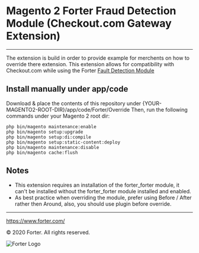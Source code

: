 # Magento 2 Forter Fraud Detection Module (Checkout.com Gateway Extension)

---

The extension is build in order to provide example for merchents on how to override there extension.
This extension allows for compatibility with Checkout.com while using the Forter [Fault Detection Module](https://github.com/forter/forter-magento2)

## Install manually under app/code
Download & place the contents of this repository under {YOUR-MAGENTO2-ROOT-DIR}/app/code/Forter/Override
Then, run the following commands under your Magento 2 root dir:

```
php bin/magento maintenance:enable
php bin/magento setup:upgrade
php bin/magento setup:di:compile
php bin/magento setup:static-content:deploy
php bin/magento maintenance:disable
php bin/magento cache:flush
```

##  Notes
* This extension requires an installation of the forter_forter module, it can't be installed without the forter_forter module installed and enabled.
* As best practice when overriding the module, prefer using Before / After rather then Around, also, you should use plugin before override.

---

https://www.forter.com/

© 2020 Forter.
All rights reserved.

![Forter Logo](https://upload.wikimedia.org/wikipedia/commons/5/51/Forter_Logo_Blue_Web-3.png)
